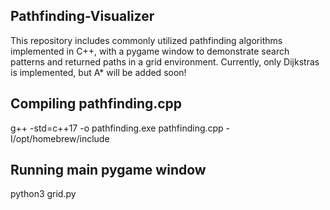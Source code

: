 ## Pathfinding-Visualizer
This repository includes commonly utilized pathfinding algorithms implemented in C++, with a pygame window to demonstrate search patterns and returned paths in a grid environment. Currently, only Dijkstras is implemented, but A* will be added soon!

## Compiling pathfinding.cpp
g++ -std=c++17 -o pathfinding.exe pathfinding.cpp -I/opt/homebrew/include

## Running main pygame window
python3 grid.py